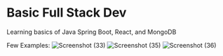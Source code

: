 # Basic Full Stack Dev
 Learning basics of Java Spring Boot, React, and MongoDB

Few Examples:
![Screenshot (33)](https://user-images.githubusercontent.com/105775899/215336332-89f9c6cd-9f48-43ac-8017-8510f6505d78.png)
![Screenshot (35)](https://user-images.githubusercontent.com/105775899/215336319-a459de5f-5232-49d9-b6f4-1bcf8efd9424.png)
![Screenshot (36)](https://user-images.githubusercontent.com/105775899/215336321-2de170d8-f7cd-4015-a9a9-afb3317533b3.png)
